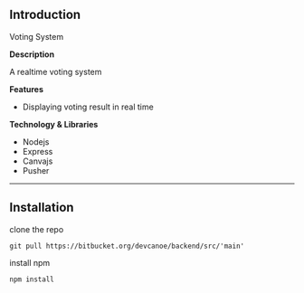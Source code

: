 ## Introduction

Voting System

**Description**

A realtime voting system 

**Features**

- Displaying voting result in real time

**Technology & Libraries**

- Nodejs
- Express
- Canvajs
- Pusher

---

## Installation

clone the repo

```
git pull https://bitbucket.org/devcanoe/backend/src/'main'
```

install npm 

```
npm install
```
